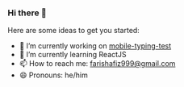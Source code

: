 ### Hi there 👋

<!--
**Faris999/Faris999** is a ✨ _special_ ✨ repository because its `README.md` (this file) appears on your GitHub profile.

- 👯 I’m looking to collaborate on ...
- 🤔 I’m looking for help with ...
- 💬 Ask me about ...
- ⚡ Fun fact: ...
-->
Here are some ideas to get you started:

- 🔭 I’m currently working on [mobile-typing-test](https://github.com/Faris999/mobile-typing-test)
- 🌱 I’m currently learning ReactJS
- 📫 How to reach me: [farishafiz999@gmail.com](mailto:farishafiz999@gmail.com)
- 😄 Pronouns: he/him




